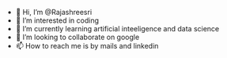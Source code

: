 - 👋 Hi, I’m @Rajashreesri
- 👀 I’m interested in coding
- 🌱 I’m currently learning artificial inteeligence and data science
- 💞️ I’m looking to collaborate on google
- 📫 How to reach me is by mails and linkedin

<!---
Rajashreesri/Rajashreesri is a ✨ special ✨ repository because its `README.md` (this file) appears on your GitHub profile.
You can click the Preview link to take a look at your changes.
--->
